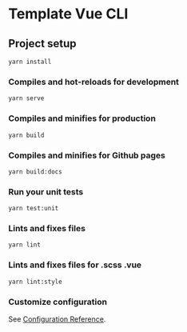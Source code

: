 # Template Vue CLI

## Project setup
```
yarn install
```

### Compiles and hot-reloads for development
```
yarn serve
```

### Compiles and minifies for production
```
yarn build
```

### Compiles and minifies for Github pages
```
yarn build:docs
```

### Run your unit tests
```
yarn test:unit
```

### Lints and fixes files
```
yarn lint
```

### Lints and fixes files for .scss .vue
```
yarn lint:style
```

### Customize configuration
See [Configuration Reference](https://cli.vuejs.org/config/).
